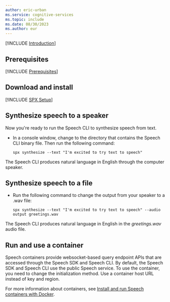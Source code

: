 ```yaml
---
author: eric-urban
ms.service: cognitive-services
ms.topic: include
ms.date: 08/30/2023
ms.author: eur
---
```


[!INCLUDE [Introduction](intro.md)]

## Prerequisites

[!INCLUDE [Prerequisites](../../common/azure-prerequisites.md)]

## Download and install

[!INCLUDE [SPX Setup](../../spx-setup-quick.md)]

## Synthesize speech to a speaker

Now you're ready to run the Speech CLI to synthesize speech from text.

- In a console window, change to the directory that contains the Speech CLI binary file. Then run the following command:

  ```console
  spx synthesize --text "I'm excited to try text to speech"
  ```

The Speech CLI produces natural language in English through the computer speaker.

## Synthesize speech to a file

- Run the following command to change the output from your speaker to a .wav file:

  ```console
  spx synthesize --text "I'm excited to try text to speech" --audio output greetings.wav
  ```

The Speech CLI produces natural language in English in the *greetings.wav* audio file.

## Run and use a container

Speech containers provide websocket-based query endpoint APIs that are accessed through the Speech SDK and Speech CLI. By default, the Speech SDK and Speech CLI use the public Speech service. To use the container, you need to change the initialization method. Use a container host URL instead of key and region.

For more information about containers, see [Install and run Speech containers with Docker](../../../speech-container-howto.md).
